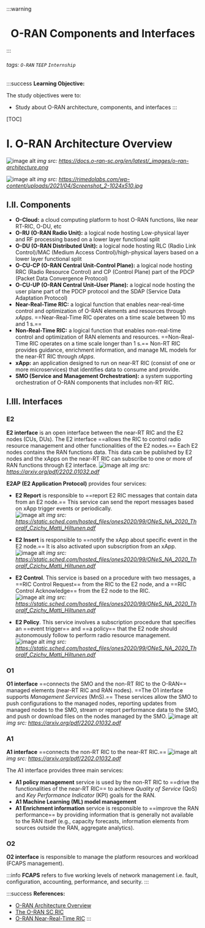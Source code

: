 :::warning
# <center><i class="fa fa-edit"></i> O-RAN Components and Interfaces</center>
:::

###### tags: `O-RAN` `TEEP` `Internship`

:::success
**Learning Objective:**

The study objectives were to:
- Study about O-RAN architecture, components, and interfaces
:::

[TOC]

# I. O-RAN Architecture Overview
![image alt](https://docs.o-ran-sc.org/en/latest/_images/o-ran-architecture.png)
*img src: https://docs.o-ran-sc.org/en/latest/_images/o-ran-architecture.png*

![image alt](https://rimedolabs.com/wp-content/uploads/2021/04/Screenshot_2-1024x510.jpg)
*img src: https://rimedolabs.com/wp-content/uploads/2021/04/Screenshot_2-1024x510.jpg*

## I.II. Components
- **O-Cloud:** a cloud computing platform to host O-RAN functions, like near RT-RIC, O-DU, etc
- **O-RU (O-RAN Radio Unit):** a logical node hosting Low-physical layer and RF processing based on a lower layer functional split
- **O-DU (O-RAN Distributed Unit):** a logical node hosting RLC (Radio Link Control)/MAC (Medium Access Control)/high-physical layers based on a lower layer functional split
- **O-CU-CP (O-RAN Central Unit-Control Plane):** a logical node hosting RRC (Radio Resource Control) and CP (Control Plane) part of the PDCP (Packet Data Convergence Protocol)
- **O-CU-UP (O-RAN Central Unit–User Plane):** a logical node hosting the user plane part of the PDCP protocol and the SDAP (Service Data Adaptation Protocol)
- **Near-Real-Time RIC:** a logical function that enables near-real-time control and optimization of O-RAN elements and resources through *xApps*. ==Near-Real-Time RIC operates on a time scale between 10 ms and 1 s.==
- **Non-Real-Time RIC:** a logical function that enables non-real-time control and optimization of RAN elements and resources. ==Non-Real-Time RIC operates on a time scale longer than 1 s.== Non-RT RIC provides guidance, enrichment information, and manage ML models for the near-RT RIC through *rApps*.
- **xApp:** an application designed to run on near-RT RIC (consist of one or more microservices) that identifies data to consume and provide.
- **SMO (Service and Management Orchestration):** a system supporting orchestration of O-RAN components that includes non-RT RIC.

## I.III. Interfaces

### **E2** 
**E2 interface** is an open interface between the near-RT RIC and the E2 nodes (CUs, DUs). The E2 interface ==allows the RIC to control radio resource management and other functionalities of the E2 nodes.== Each E2 nodes contains the RAN functions data. This data can be published by E2 nodes and  the xApps on the near-RT RIC can subscribe to one or more of RAN functions through E2 interface.
![image alt](https://iili.io/Ha6jBSf.png)
*img src: https://arxiv.org/pdf/2202.01032.pdf*

**E2AP (E2 Application Protocol)** provides four services:
- **E2 Report** is responsible to ==report E2 RIC messages that contain data from an E2 node.== This service can send the report messages based on xApp trigger events or periodically.
\
![image alt](https://www.linkpicture.com/q/1.4.png)
*img src: https://static.sched.com/hosted_files/ones2020/99/ONeS_NA_2020_Thoralf_Czichy_Matti_Hiltunen.pdf*

- **E2 Insert** is responsible to ==notify the xApp about specific event in the E2 node.== It is also activated upon subscription from an xApp.
\
![image alt](https://www.linkpicture.com/q/1.7.png)
*img src: https://static.sched.com/hosted_files/ones2020/99/ONeS_NA_2020_Thoralf_Czichy_Matti_Hiltunen.pdf*

- **E2 Control**. This service is based on a procedure with two messages, a ==RIC Control Request== from the RIC to the E2 node, and a ==RIC Control Acknowledge== from the E2 node to the RIC.
\
![image alt](https://www.linkpicture.com/q/1.5_1.png)
*img src: https://static.sched.com/hosted_files/ones2020/99/ONeS_NA_2020_Thoralf_Czichy_Matti_Hiltunen.pdf*


- **E2 Policy**. This service involves a subscription procedure that specifies an ==event trigger== and ==a policy== that the E2 node should autonomously follow to perform radio resource management.
\
![image alt](https://www.linkpicture.com/q/1.6_1.png)
*img src: https://static.sched.com/hosted_files/ones2020/99/ONeS_NA_2020_Thoralf_Czichy_Matti_Hiltunen.pdf*
    
### **O1** 
**O1 interface** ==connects the SMO and the non-RT RIC to the O-RAN== managed elements (near-RT RIC and RAN nodes). ==The O1 interface supports *Management Services* (MnS).== These services allow the SMO to push configurations to the managed nodes, reporting updates from managed nodes to the SMO, stream or report performance data to the SMO, and push or download files on the nodes managed by the SMO.
![image alt](https://iili.io/HaPAbZQ.png)
*img src: https://arxiv.org/pdf/2202.01032.pdf*

### **A1** 
**A1 interface** ==connects the non-RT RIC to the near-RT RIC.==
![image alt](https://iili.io/HaPMe8Q.png)
*img src: https://arxiv.org/pdf/2202.01032.pdf*

The A1 interface provides three main services:
- **A1 policy management** service  is used by the non-RT RIC to ==drive the functionalities of the near-RT RIC== to achieve *Quality of Service* (QoS) and *Key Performance Indicator* (KPI) goals for the RAN.
- **A1 Machine Learning (ML) model management**
- **A1 Enrichment information** service is responsible to ==improve the RAN performance== by providing information that is generally not available to the RAN itself (e.g., capacity forecasts, information elements from sources outside the RAN, aggregate analytics).

### O2
**O2 interface** is responsible to manage the platform resources and workload (FCAPS management).

:::info
**FCAPS** refers to five working levels of network management i.e. fault, configuration, accounting, performance, and security.
:::

:::success
**References:**
- [O-RAN Architecture Overview](https://docs.o-ran-sc.org/en/latest/architecture/architecture.html)
- [The O-RAN SC RIC](https://static.sched.com/hosted_files/ones2020/99/ONeS_NA_2020_Thoralf_Czichy_Matti_Hiltunen.pdf)
- [O-RAN Near-Real-Time RIC](https://rimedolabs.com/blog/o-ran-near-real-time-ric/)
:::
